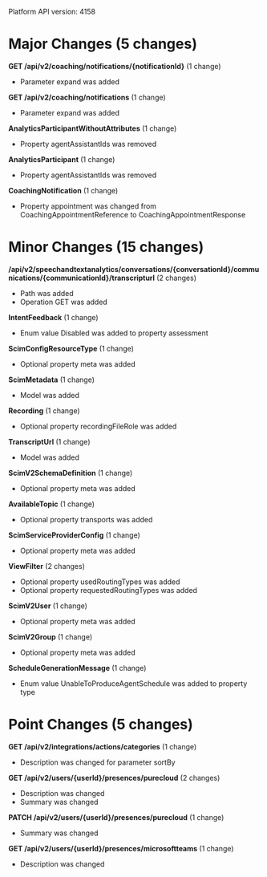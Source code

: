 Platform API version: 4158


# Major Changes (5 changes)

**GET /api/v2/coaching/notifications/{notificationId}** (1 change)

* Parameter expand was added

**GET /api/v2/coaching/notifications** (1 change)

* Parameter expand was added

**AnalyticsParticipantWithoutAttributes** (1 change)

* Property agentAssistantIds was removed

**AnalyticsParticipant** (1 change)

* Property agentAssistantIds was removed

**CoachingNotification** (1 change)

* Property appointment was changed from CoachingAppointmentReference to CoachingAppointmentResponse


# Minor Changes (15 changes)

**/api/v2/speechandtextanalytics/conversations/{conversationId}/communications/{communicationId}/transcripturl** (2 changes)

* Path was added
* Operation GET was added

**IntentFeedback** (1 change)

* Enum value Disabled was added to property assessment

**ScimConfigResourceType** (1 change)

* Optional property meta was added

**ScimMetadata** (1 change)

* Model was added

**Recording** (1 change)

* Optional property recordingFileRole was added

**TranscriptUrl** (1 change)

* Model was added

**ScimV2SchemaDefinition** (1 change)

* Optional property meta was added

**AvailableTopic** (1 change)

* Optional property transports was added

**ScimServiceProviderConfig** (1 change)

* Optional property meta was added

**ViewFilter** (2 changes)

* Optional property usedRoutingTypes was added
* Optional property requestedRoutingTypes was added

**ScimV2User** (1 change)

* Optional property meta was added

**ScimV2Group** (1 change)

* Optional property meta was added

**ScheduleGenerationMessage** (1 change)

* Enum value UnableToProduceAgentSchedule was added to property type


# Point Changes (5 changes)

**GET /api/v2/integrations/actions/categories** (1 change)

* Description was changed for parameter sortBy

**GET /api/v2/users/{userId}/presences/purecloud** (2 changes)

* Description was changed
* Summary was changed

**PATCH /api/v2/users/{userId}/presences/purecloud** (1 change)

* Summary was changed

**GET /api/v2/users/{userId}/presences/microsoftteams** (1 change)

* Description was changed
